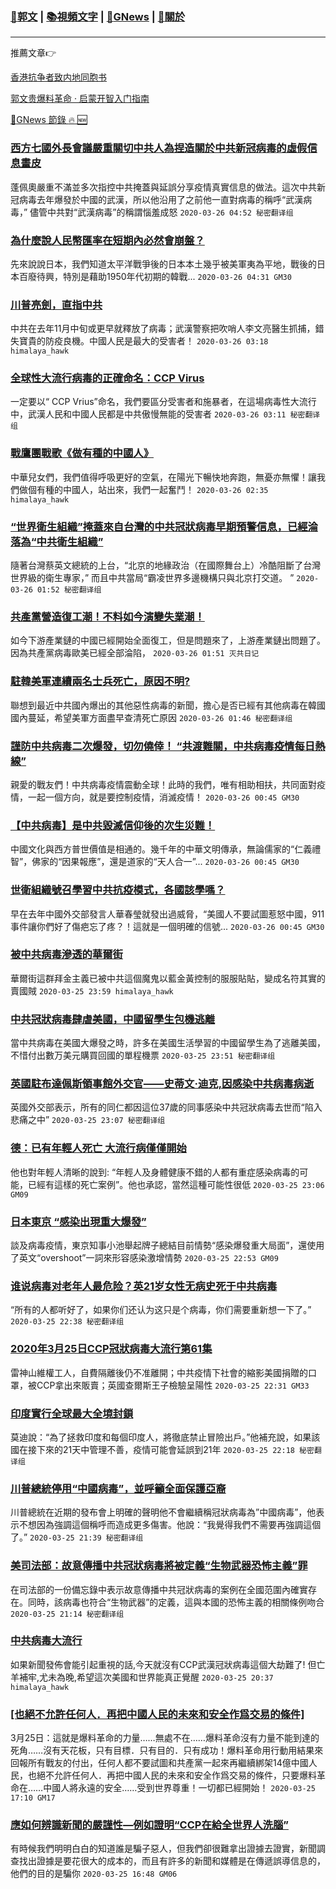 ###  [:eagle:郭文](https://github.com/ourhimalayas/txt) | [:books:視頻文字](https://github.com/ourhimalayas/txt/blob/master/content/README.md) | [:newspaper:GNews](https://github.com/ourhimalayas/txt/blob/master/content/gnews/README.md) | [:pray:關於](https://github.com/ourhimalayas/home/tree/master/about)
---

推薦文章:point_right:

[香港抗争者致内地同胞书](https://github.com/ourhimalayas/news/blob/master/2019/08/a_letter_from_the_hong_kong_people.md)

[郭文贵爆料革命 · 启蒙开智入门指南](https://github.com/ourhimalayas/txt/issues/1)

[:newspaper:GNews 節錄 :fire: :new:](https://github.com/ourhimalayas/txt/blob/master/content/gnews/README.md) 



### [西方七國外長會議嚴重關切中共人為捏造關於中共新冠病毒的虛假信息畫皮](/content/gnews/1/README.md)

蓬佩奧嚴重不滿並多次指控中共掩蓋與延誤分享疫情真實信息的做法。這次中共新冠病毒去年爆發於中國的武漢，所以他沿用了之前他一直對病毒的稱呼“武漢病毒，” 儘管中共對“武漢病毒”的稱謂惱羞成怒  `2020-03-26 04:52 秘密翻译组`

### [為什麼說人民幣匯率在短期內必然會崩盤？](/content/gnews/2/README.md)

先來說說日本，我們知道太平洋戰爭後的日本本土幾乎被美軍夷為平地，戰後的日本百廢待興，特別是藉助1950年代初期的韓戰...  `2020-03-26 04:31 GM30`

### [川普亮劍，直指中共](/content/gnews/3/README.md)

中共在去年11月中旬或更早就釋放了病毒；武漢警察把吹哨人李文亮醫生抓捕，錯失寶貴的防疫良機。中國人民是最大的受害者！  `2020-03-26 03:18 himalaya_hawk`

### [全球性大流行病毒的正確命名：CCP Virus](/content/gnews/4/README.md)

一定要以“ CCP Vrius”命名，我們要區分受害者和施暴者，在這場病毒性大流行中，武漢人民和中國人民都是中共傲慢無能的受害者  `2020-03-26 03:11 秘密翻译组`

### [戰鷹團戰歌《做有種的中國人》](/content/gnews/5/README.md)

中華兒女們，我們值得呼吸更好的空氣，在陽光下暢快地奔跑，無憂亦無懼！讓我們做個有種的中國人，站出來，我們一起奮鬥！  `2020-03-26 02:35 himalaya_hawk`

### [“世界衛生組織”掩蓋來自台灣的中共冠狀病毒早期預警信息，已經淪落為“中共衛生組織”](/content/gnews/6/README.md)

隨著台灣蔡英文總統的上台，“北京的地緣政治（在國際舞台上）冷酷阻斷了台灣世界級的衛生專家，” 而且中共當局“霸凌世界多邊機構只與北京打交道。 ”  `2020-03-26 01:52 秘密翻译组`

### [共產黨營造復工潮！不料如今演變失業潮！](/content/gnews/7/README.md)

如今下游產業鏈的中國已經開始全面復工，但是問題來了，上游產業鏈出問題了。因為共產黨病毒歐美已經全部淪陷，  `2020-03-26 01:51 灭共日记`

### [駐韓美軍連續兩名士兵死亡，原因不明?](/content/gnews/8/README.md)

聯想到最近中共國內爆出的其他惡性病毒的新聞，擔心是否已經有其他病毒在韓國國內蔓延，希望美軍方面盡早查清死亡原因  `2020-03-26 01:46 秘密翻译组`

### [謹防中共病毒二次爆發，切勿僥倖！ “共渡難關，中共病毒疫情每日熱線”](/content/gnews/9/README.md)

親愛的戰友們！中共病毒疫情震動全球！此時的我們，唯有相助相扶，共同面對疫情，一起一個方向，就是要控制疫情，消滅疫情！  `2020-03-26 00:45 GM30`

### [【中共病毒】是中共毀滅信仰後的次生災難！](/content/gnews/10/README.md)

中國文化與西方普世價值是相通的。幾千年的中華文明傳承，無論儒家的“仁義禮智”，佛家的“因果報應”，還是道家的“天人合一”...  `2020-03-26 00:45 GM30`

### [世衛組織號召學習中共抗疫模式，各國該學嗎？](/content/gnews/11/README.md)

早在去年中國外交部發言人華春瑩就發出過威脅，“美國人不要試圖惹怒中國，911事件讓你們好了傷疤忘了疼？！這就是一個明確的信號...  `2020-03-26 00:45 GM30`

### [被中共病毒滲透的華爾街](/content/gnews/12/README.md)

華爾街這群拜金主義已被中共這個魔鬼以藍金黃控制的服服貼貼，變成名符其實的賣國賊  `2020-03-25 23:59 himalaya_hawk`

### [中共冠狀病毒肆虐美國，中國留學生包機逃離](/content/gnews/13/README.md)

當中共病毒在美國大爆發之時，許多在美國生活學習的中國留學生為了逃離美國，不惜付出數万美元購買回國的單程機票  `2020-03-25 23:51 秘密翻译组`

### [英國駐布達佩斯領事館外交官——史蒂文·迪克,因感染中共病毒病逝](/content/gnews/14/README.md)

英國外交部表示，所有的同仁都因這位37歲的同事感染中共冠狀病毒去世而“陷入悲痛之中”  `2020-03-25 23:07 秘密翻译组`

### [德：已有年輕人死亡 大流行病僅僅開始](/content/gnews/15/README.md)

他也對年輕人清晰的說到: “年輕人及身體健康不錯的人都有重症感染病毒的可能，已經有這樣的死亡案例”。他也承認，當然這種可能性很低  `2020-03-25 23:06 GM09`

### [日本東京 “感染出現重大爆發”](/content/gnews/16/README.md)

談及病毒疫情，東京知事小池舉起牌子總結目前情勢“感染爆發重大局面”，還使用了英文“overshoot”一詞來形容感染激增情勢  `2020-03-25 22:53 GM09`

### [谁说病毒对老年人最危险？英21岁女性无病史死于中共病毒](/content/gnews/17/README.md)

“所有的人都听好了，如果你们还认为这只是个病毒，你们需要重新想一下了。”  `2020-03-25 22:38 秘密翻译组`

### [2020年3月25日CCP冠狀病毒大流行第61集](/content/gnews/18/README.md)

雷神山維權工人，自費隔離後仍不准離開；中共疫情下社會的縮影美國捐贈的口罩，被CCP拿出來販賣；英國查爾斯王子檢驗呈陽性  `2020-03-25 22:31 GM33`

### [印度實行全球最大全境封鎖](/content/gnews/19/README.md)

莫迪說：“為了拯救印度和每個印度人，將徹底禁止冒險出戶。”他補充說，如果該國在接下來的21天中管理不善，疫情可能會延誤到21年  `2020-03-25 22:18 秘密翻译组`

### [川普總統停用“中國病毒”，並呼籲全面保護亞裔](/content/gnews/20/README.md)

川普總統在近期的發布會上明確的聲明他不會繼續稱冠狀病毒為”中國病毒”，他表示不想因為強調這個稱呼而造成更多傷害。他說：“我覺得我們不需要再強調這個了。”  `2020-03-25 21:39 秘密翻译组`

### [美司法部：故意傳播中共冠狀病毒將被定義“生物武器恐怖主義”罪](/content/gnews/21/README.md)

在司法部的一份備忘錄中表示故意傳播中共冠狀病毒的案例在全國范圍內確實存在。同時，該病毒也符合“生物武器”的定義，這與本國的恐怖主義的相關條例吻合  `2020-03-25 21:14 秘密翻译组`

### [中共病毒大流行](/content/gnews/22/README.md)

如果新聞發佈會能引起重視的話,今天就沒有CCP武漢冠狀病毒這個大劫難了! 但亡羊補牢,尤未為晚,希望這次美國和世界能真正覺醒  `2020-03-25 20:37 himalaya_hawk`

### [[也絕不允許任何人．再把中國人民的未來和安全作爲交易的條件]](/content/gnews/23/README.md)

3月25日：這就是爆料革命的力量……無處不在……爆料革命沒有力量不能到達的死角……沒有天花板，只有目標．只有目的．只有成功！爆料革命用行動用結果來回報所有戰友的付出，任何人都不要試圖和共產黨一起來再繼續綁架14億中國人民，也絕不允許任何人．再把中國人民的未來和安全作爲交易的條件，只要爆料革命在……中國人將永遠的安全……受到世界尊重！一切都已經開始！  `2020-03-25 17:10 GM17`

### [應如何辨識新聞的嚴謹性—例如證明“CCP在給全世界人洗腦”](/content/gnews/24/README.md)

有時候我們明明白白的知道誰是騙子惡人，但我們卻很難拿出證據去證實，新聞調查找出證據是要花很大的成本的，而且有許多的新聞和媒體是在傳遞誤導信息的，他們的目的是騙你  `2020-03-25 16:48 GM06`

